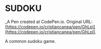 # SUDOKU
 _A Pen created at CodePen.io. Original URL: [https://codepen.io/cristiancanea/pen/GhLpI](https://codepen.io/cristiancanea/pen/GhLpI).

 A common sudoku game.